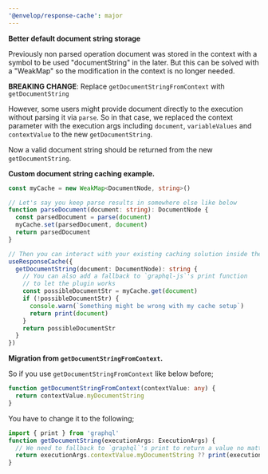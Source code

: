 ```yaml
---
'@envelop/response-cache': major
---
```


**Better default document string storage**

Previously non parsed operation document was stored in the context with a symbol to be used "documentString" in the later. But this can be solved with a "WeakMap" so the modification in the context is no longer needed.

**BREAKING CHANGE**: Replace `getDocumentStringFromContext` with `getDocumentString`

However, some users might provide document directly to the execution without parsing it via `parse`. So in that case, we replaced the context parameter with the execution args including `document`, `variableValues` and `contextValue` to the new `getDocumentString`.

Now a valid document string should be returned from the new `getDocumentString`.

**Custom document string caching example.**

```ts
const myCache = new WeakMap<DocumentNode, string>()

// Let's say you keep parse results in somewhere else like below
function parseDocument(document: string): DocumentNode {
  const parsedDocument = parse(document)
  myCache.set(parsedDocument, document)
  return parsedDocument
}

// Then you can interact with your existing caching solution inside the response cache plugin like below
useResponseCache({
  getDocumentString(document: DocumentNode): string {
    // You can also add a fallback to `graphql-js`'s print function
    // to let the plugin works
    const possibleDocumentStr = myCache.get(document)
    if (!possibleDocumentStr) {
      console.warn(`Something might be wrong with my cache setup`)
      return print(document)
    }
    return possibleDocumentStr
  }
})
```

**Migration from `getDocumentStringFromContext`.**

So if you use `getDocumentStringFromContext` like below before;

```ts
function getDocumentStringFromContext(contextValue: any) {
  return contextValue.myDocumentString
}
```

You have to change it to the following;

```ts
import { print } from 'graphql'
function getDocumentString(executionArgs: ExecutionArgs) {
  // We need to fallback to `graphql`'s print to return a value no matter what.
  return executionArgs.contextValue.myDocumentString ?? print(executionArgs.document)
}
```
